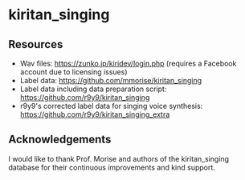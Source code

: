 # kiritan_singing

## Resources

- Wav files: https://zunko.jp/kiridev/login.php (requires a Facebook account due to licensing issues)
- Label data: https://github.com/mmorise/kiritan_singing
- Label data including data preparation script: https://github.com/r9y9/kiritan_singing
- r9y9's corrected label data for singing voice synthesis: https://github.com/r9y9/kiritan_singing_extra

## Acknowledgements

I would like to thank Prof. Morise and authors of the kiritan_singing database for their continuous improvements and kind support.